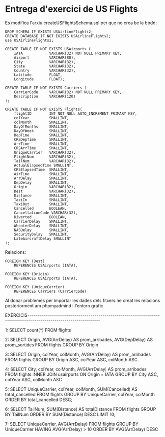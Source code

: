 ﻿# Entrega d'exercici de US Flights

Es modifica l'arxiu createUSFlightsSchema.sql per que no crea be la bbdd:

    DROP SCHEMA IF EXISTS USAirlineFlights2;
    CREATE DATABASE IF NOT EXISTS USAirlineFlights2;
    use USAirlineFlights2;

    CREATE TABLE IF NOT EXISTS USAirports (
	    IATA			VARCHAR(32) NOT NULL PRIMARY KEY,
	    Airport			VARCHAR(80),
	    City			VARCHAR(32),
	    State			VARCHAR(32),
	    Country			VARCHAR(32),
	    Latitude		FLOAT,
	    Longitude		FLOAT);
    
    CREATE TABLE IF NOT EXISTS Carriers (
	    CarrierCode		VARCHAR(32) NOT NULL PRIMARY KEY,
	    Description		VARCHAR(120)
    );

    CREATE TABLE IF NOT EXISTS Flights(
	    flightID		INT NOT NULL AUTO_INCREMENT PRIMARY KEY,
	    colYear			SMALLINT,
	    colMonth		SMALLINT,
        DayOfMonths		SMALLINT,
	    DayOfWeek		SMALLINT,
	    DepTime			SMALLINT,
	    CRSDepTime		SMALLINT,
	    ArrTime			SMALLINT,
	    CRSArrTime		SMALLINT,
	    UniqueCarrier	VARCHAR(32),
	    FlightNum		VARCHAR(32),
	    TailNum			VARCHAR(32),
	    ActualElapsedTime SMALLINT,
	    CRSElapsedTime	SMALLINT,
	    AirTime			SMALLINT,
	    ArrDelay		SMALLINT,
	    DepDelay		SMALLINT,
	    Origin			VARCHAR(32),
	    Dest			VARCHAR(32),
	    Distance		SMALLINT,
	    TaxiIn			SMALLINT,
	    TaxiOut			SMALLINT,
	    Cancelled		BOOLEAN,
	    CancellationCode VARCHAR(32),
	    Diverted		BOOLEAN,
        CarrierDelay    SMALLINT,
        WheaterDelay    SMALLINT,
        NASDelay        SMALLINT,
        SecurityDelay   SMALLINT,
        LateAircraftDelay SMALLINT
    );

Relacions:

	FOREIGN KEY (Dest)
		REFERENCES USAirports (IATA),
        
	FOREIGN KEY (Origin)
		REFERENCES USAirports (IATA),
        
	FOREIGN KEY (UniqueCarrier)
		REFERENCES Carriers (CarrierCode)

Al donar problemes per importar les dades dels fitxers he creat les relacions posteriorment am phpmyadmind i l'entorn grafic


EXERCICIS-------------------------------------------------------------------------------------------------------------------

1:
	SELECT count(*) FROM flights

2:
	SELECT Origin, AVG(ArrDelay) 
	AS prom_arribades, 
	AVG(DepDelay) 
	AS prom_sortides 
	FROM flights GROUP BY Origin

3:
	SELECT Origin, colYear, colMonth, AVG(ArrDelay) 
	AS prom_arribades 
	FROM flights 
	GROUP BY Origin ASC, colYear ASC, colMonth ASC


4:
	SELECT City, colYear, colMonth, AVG(ArrDelay) 
	AS prom_arribades 
	FROM flights 
	INNER JOIN usairports
	ON Origin = IATA
	GROUP BY City ASC, colYear ASC, colMonth ASC

5: 
	SELECT UniqueCarrier, colYear, colMonth, SUM(Cancelled) 
	AS total_cancelled
	FROM flights
	GROUP BY UniqueCarrier, colYear, colMonth
	ORDER BY total_cancelled DESC;	

6:
	SELECT TailNum, SUM(Distance) AS totalDistance
	FROM flights
	GROUP BY TailNum
	ORDER BY SUM(Distance) DESC
	LIMIT 10;

7:
	SELECT UniqueCarrier, AVG(ArrDelay)
	FROM flights
	GROUP BY UniqueCarrier
	HAVING AVG(ArrDelay) > 10
	ORDER BY AVG(ArrDelay) DESC

